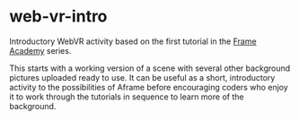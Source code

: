 # web-vr-intro
Introductory WebVR activity based on the first tutorial in the [Frame Academy](https://learn.framevr.io/) series.

This starts with a working version of a scene with several other background pictures uploaded ready to use.  It can be useful as a short, introductory activity to the possibilities of Aframe before encouraging coders who enjoy it to work through the tutorials in sequence to learn more of the background.
